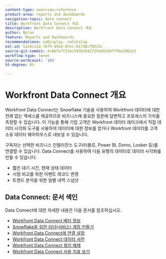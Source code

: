 ```yaml
---
content-type: overview;reference
product-area: reports and dashboards
navigation-topic: data connect
title: Workfront Data Connect 개요
description: Workfront Data Connect 개요
author: Nolan
feature: Reports and Dashboards
recommendations: noDisplay, noCatalog
exl-id: 5224c12a-7879-491b-87ec-6173bcf9525c
source-git-commit: 4c8b7e7f33ec593b2942725eb9160f7fbe2962e3
workflow-type: tm+mt
source-wordcount: '165'
ht-degree: 0%

---
```


# Workfront Data Connect 개요

Workfront Data Connect는 Snowflake 기술을 사용하여 Workfront 데이터에 대한 전례 없는 액세스를 제공하므로 비즈니스에 중요한 질문에 답변하고 프로세스의 가치를 측정할 수 있습니다. 이 기능을 통해 기업 고객은 Workfront 데이터 레이크에서 직접 데이터 시각화 도구를 사용하여 데이터에 대한 정보를 얻거나 Workfront 데이터를 고객 소유 데이터 웨어하우스로 내보낼 수 있습니다.

구독자는 선택한 비즈니스 인텔리전스 도구(타블로, Power BI, Domo, Looker 등)를 연결할 수 있습니다. Data Connect를 사용하여 다음 유형의 데이터로 데이터 시각화를 만들 수 있습니다.

* 짧은 대기 시간, 현재 상태 데이터
* 시점 비교를 위한 이벤트 레코드 변경
* 트렌드 분석을 위한 일별 내역 스냅샷

## Data Connect: 문서 색인

Data Connect에 대한 자세한 내용은 다음 문서를 참조하십시오.

* [Workfront Data Connect 베타 정보](/help/quicksilver/product-announcements/betas/data-lake-beta/data-lake-beta-information.md)
* [Snowflake을 위한 리더(서비스) 계정 만들기](/help/quicksilver/reports-and-dashboards/data-lake/create-a-reader-account.md)
* [Workfront Data Connect에 연결 설정](/help/quicksilver/reports-and-dashboards/data-lake/share-data-externally.md)
* [Workfront Data Connect 데이터 사전](/help/quicksilver/reports-and-dashboards/data-lake/data-dictionary.md)
* [Workfront Data Connect 쿼리 예제](/help/quicksilver/reports-and-dashboards/data-lake/basic-query-examples.md)
* [Workfront Data Connect 사용 지표 보기](/help/quicksilver/reports-and-dashboards/data-lake/view-usage-metrics.md)
